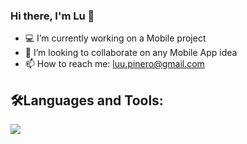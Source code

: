 
### Hi there, I'm Lu 👋

- 💻 I’m currently working on a Mobile project
- 👯 I’m looking to collaborate on any Mobile App idea
- 📫 How to reach me: luu.pinero@gmail.com


## 🛠️Languages and Tools:

<p align="left">
  <a href="https://skillicons.dev">
    <img src="https://skillicons.dev/icons?i=js,ts,nodejs,react,redux,java,kotlin,mysql,php,vscode,git,github,postman,linux,apple" />
  </a>
</p>
  
</p>

 


 
 
